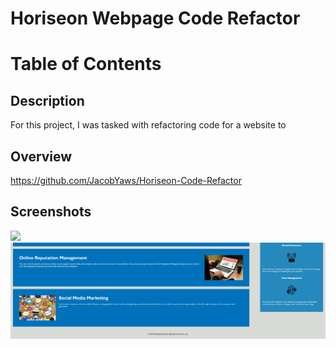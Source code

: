 # Horiseon Webpage Code Refactor

# Table of Contents



## Description
For this project, I was tasked with refactoring code for a website to 

## Overview

https://github.com/JacobYaws/Horiseon-Code-Refactor

## Screenshots
  <img src="https://github.com/JacobYaws/Horiseon-Code-Refactor/blob/main/Horiseon-1.png">
  
  <img src="https://github.com/JacobYaws/Horiseon-Code-Refactor/blob/main/Horiseon-2.png">